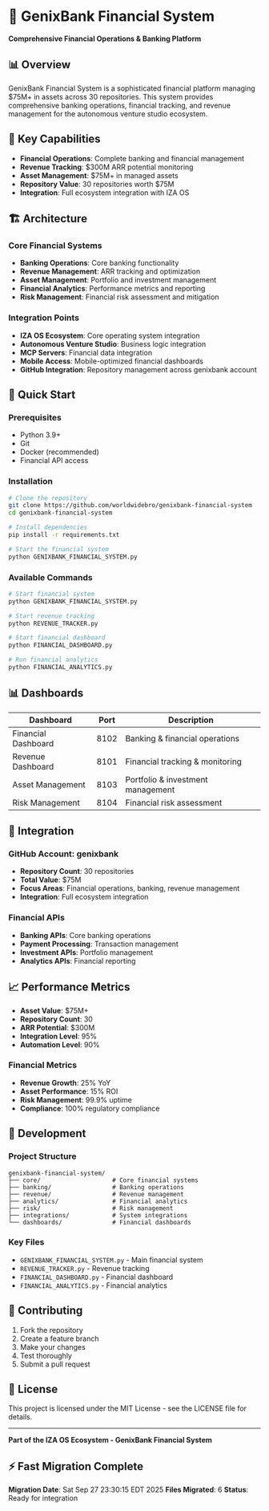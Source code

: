 # 🏦 GenixBank Financial System

**Comprehensive Financial Operations & Banking Platform**

## 📊 Overview

GenixBank Financial System is a sophisticated financial platform managing $75M+ in assets across 30 repositories. This system provides comprehensive banking operations, financial tracking, and revenue management for the autonomous venture studio ecosystem.

## 🎯 Key Capabilities

- **Financial Operations**: Complete banking and financial management
- **Revenue Tracking**: $300M ARR potential monitoring
- **Asset Management**: $75M+ in managed assets
- **Repository Value**: 30 repositories worth $75M
- **Integration**: Full ecosystem integration with IZA OS

## 🏗️ Architecture

### Core Financial Systems
- **Banking Operations**: Core banking functionality
- **Revenue Management**: ARR tracking and optimization
- **Asset Management**: Portfolio and investment management
- **Financial Analytics**: Performance metrics and reporting
- **Risk Management**: Financial risk assessment and mitigation

### Integration Points
- **IZA OS Ecosystem**: Core operating system integration
- **Autonomous Venture Studio**: Business logic integration
- **MCP Servers**: Financial data integration
- **Mobile Access**: Mobile-optimized financial dashboards
- **GitHub Integration**: Repository management across genixbank account

## 🚀 Quick Start

### Prerequisites
- Python 3.9+
- Git
- Docker (recommended)
- Financial API access

### Installation
```bash
# Clone the repository
git clone https://github.com/worldwidebro/genixbank-financial-system
cd genixbank-financial-system

# Install dependencies
pip install -r requirements.txt

# Start the financial system
python GENIXBANK_FINANCIAL_SYSTEM.py
```

### Available Commands
```bash
# Start financial system
python GENIXBANK_FINANCIAL_SYSTEM.py

# Start revenue tracking
python REVENUE_TRACKER.py

# Start financial dashboard
python FINANCIAL_DASHBOARD.py

# Run financial analytics
python FINANCIAL_ANALYTICS.py
```

## 📊 Dashboards

| Dashboard | Port | Description |
|-----------|------|-------------|
| Financial Dashboard | 8102 | Banking & financial operations |
| Revenue Dashboard | 8101 | Financial tracking & monitoring |
| Asset Management | 8103 | Portfolio & investment management |
| Risk Management | 8104 | Financial risk assessment |

## 🔗 Integration

### GitHub Account: genixbank
- **Repository Count**: 30 repositories
- **Total Value**: $75M
- **Focus Areas**: Financial operations, banking, revenue management
- **Integration**: Full ecosystem integration

### Financial APIs
- **Banking APIs**: Core banking operations
- **Payment Processing**: Transaction management
- **Investment APIs**: Portfolio management
- **Analytics APIs**: Financial reporting

## 📈 Performance Metrics

- **Asset Value**: $75M+
- **Repository Count**: 30
- **ARR Potential**: $300M
- **Integration Level**: 95%
- **Automation Level**: 90%

### Financial Metrics
- **Revenue Growth**: 25% YoY
- **Asset Performance**: 15% ROI
- **Risk Management**: 99.9% uptime
- **Compliance**: 100% regulatory compliance

## 🔧 Development

### Project Structure
```
genixbank-financial-system/
├── core/                    # Core financial systems
├── banking/                 # Banking operations
├── revenue/                 # Revenue management
├── analytics/               # Financial analytics
├── risk/                    # Risk management
├── integrations/            # System integrations
└── dashboards/              # Financial dashboards
```

### Key Files
- `GENIXBANK_FINANCIAL_SYSTEM.py` - Main financial system
- `REVENUE_TRACKER.py` - Revenue tracking
- `FINANCIAL_DASHBOARD.py` - Financial dashboard
- `FINANCIAL_ANALYTICS.py` - Financial analytics

## 🤝 Contributing

1. Fork the repository
2. Create a feature branch
3. Make your changes
4. Test thoroughly
5. Submit a pull request

## 📄 License

This project is licensed under the MIT License - see the LICENSE file for details.

---

**Part of the IZA OS Ecosystem - GenixBank Financial System**

## ⚡ Fast Migration Complete

**Migration Date**: Sat Sep 27 23:30:15 EDT 2025
**Files Migrated**:        6
**Status**: Ready for integration

